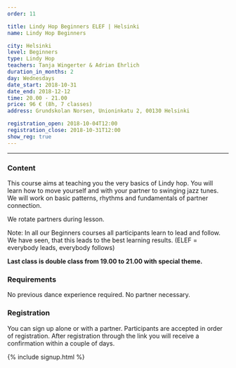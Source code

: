 ```yaml
---
order: 11

title: Lindy Hop Beginners ELEF | Helsinki
name: Lindy Hop Beginners

city: Helsinki
level: Beginners
type: Lindy Hop
teachers: Tanja Wingerter & Adrian Ehrlich 
duration_in_months: 2
day: Wednesdays
date_start: 2018-10-31
date_end: 2018-12-12
time: 20.00 - 21.00
price: 96 € (8h, 7 classes)
address: Grundskolan Norsen, Unioninkatu 2, 00130 Helsinki

registration_open: 2018-10-04T12:00
registration_close: 2018-10-31T12:00
show_reg: true
---
```



---

### Content
This course aims at teaching you the very basics of Lindy hop. You will learn how to move yourself and with your partner to swinging jazz tunes. We will work on basic patterns, rhythms and fundamentals of partner connection.

We rotate partners during lesson.

Note: In all our Beginners courses all participants learn to lead and follow. We have seen, that this leads to the best learning results. (ELEF = everybody leads, everybody follows)

**Last class is double class from 19.00 to 21.00 with special theme.**

### Requirements
No previous dance experience required. No partner necessary.

### Registration
You can sign up alone or with a partner. Participants are accepted in order of registration. After registration through the link you will receive a confirmation within a couple of days.

{% include signup.html %}



